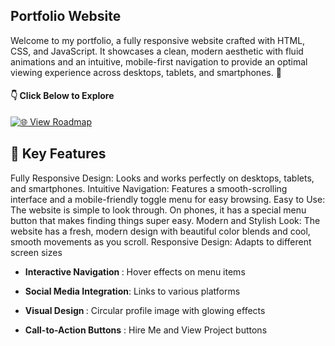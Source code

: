 ## Portfolio Website
Welcome to my portfolio, a fully responsive website crafted with HTML, CSS, and JavaScript. It showcases a clean, modern aesthetic with fluid animations and an intuitive, mobile-first navigation to provide an optimal viewing experience across desktops, tablets, and smartphones. 📱
#### 👇 Click Below to Explore

[![🌐 View Roadmap](https://img.shields.io/badge/Roadmap-Live%20Site-0A192F?style=for-the-badge&logo=github&logoColor=white)](https://anubhavy-05.github.io/portfolio/index.html)
## 📱 Key Features
Fully Responsive Design: Looks and works perfectly on desktops, tablets, and smartphones.
Intuitive Navigation: Features a smooth-scrolling interface and a mobile-friendly toggle menu for easy browsing.
Easy to Use: The website is simple to look through. On phones, it has a special menu button that makes finding things super easy.
Modern and Stylish Look: The website has a fresh, modern design with beautiful color blends and cool, smooth movements as you scroll.
Responsive Design: Adapts to different screen sizes

- <b> Interactive Navigation  </b>: Hover effects on menu items

- <b> Social Media Integration</b>: Links to various platforms

- <b> Visual Design </b>: Circular profile image with glowing effects

- <b> Call-to-Action Buttons</b> : Hire Me and View Project buttons
